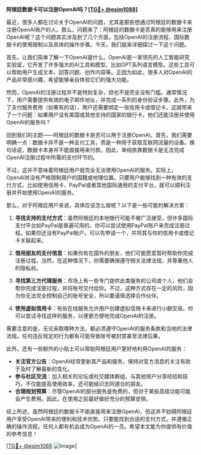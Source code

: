 **阿根廷数据卡可以注册OpenAI吗？[[TG💪+ @esim1088](https://t.me/s/esim1088)]**

最近，很多人都在讨论关于OpenAI的问题，尤其是那些想通过阿根廷的数据卡来注册OpenAI账户的人。那么，问题来了：阿根廷的数据卡是否真的能够用来注册OpenAI呢？这个问题其实涉及到了几个方面，包括OpenAI的注册流程、国际数据卡的使用限制以及具体的操作步骤。今天，我们就来详细探讨一下这个问题。

首先，让我们简单了解一下OpenAI是什么。OpenAI是一家领先的人工智能研究实验室，它开发了许多强大的AI工具和模型，比如GPT系列语言模型。这些工具可以帮助用户生成文本、回答问题、创作内容等。正因为如此，很多人对OpenAI的产品非常感兴趣，希望能够亲自体验它们的强大功能。

然而，OpenAI的注册过程并不是特别复杂，但也不是完全没有门槛。通常情况下，用户需要提供有效的电子邮件地址，并完成一系列的身份验证步骤。此外，为了支付服务费用（如果有的话），用户还需要绑定一张信用卡或借记卡。这就带来了一个问题：如果用户没有美国或其他支持的国家的银行卡，他们还能注册并使用OpenAI的服务吗？

回到我们的主题——阿根廷的数据卡是否可以用于注册OpenAI。首先，我们需要明确一点：数据卡并不是一种支付工具，而是一种用于获取互联网流量的设备。换句话说，数据卡本身并不能直接用来付款。因此，单纯依靠数据卡是无法完成OpenAI注册过程中所需的支付环节的。

不过，这并不意味着阿根廷用户就完全无法使用OpenAI的服务。实际上，OpenAI并没有严格限制用户的国籍或地理位置。只要用户能够找到一种有效的支付方式，比如使用信用卡、PayPal或者其他国际通用的支付平台，就可以顺利注册并开始使用OpenAI的服务。

那么，对于阿根廷用户来说，具体应该怎么做呢？以下是一些可能的解决方案：

1. **寻找支持的支付方式**：虽然阿根廷的本地银行可能不被广泛接受，但许多国际支付平台如PayPal是普遍可用的。你可以尝试使用PayPal账户来完成注册过程。如果你还没有PayPal账户，可以先申请一个，并将其与你的信用卡或借记卡关联起来。

2. **借用朋友的支付信息**：如果你有在国外的朋友，他们可能愿意暂时帮助你完成注册过程。当然，在这种情况下，你需要确保遵守相关法律法规，并尊重他人的隐私权。

3. **寻找第三方代理服务**：市场上有一些专门提供此类服务的公司或个人，他们会帮你完成注册过程，并将账号交付给你。不过，这种方式存在一定的风险，因为你无法完全控制自己的账号安全，所以要谨慎选择合作伙伴。

4. **使用虚拟信用卡**：有些在线服务允许用户创建虚拟信用卡来进行小额交易。你可以尝试寻找这样的服务，以便更方便地完成OpenAI的注册。

需要注意的是，无论采取哪种方法，都必须遵守OpenAI的服务条款和当地的法律法规。任何违反规定的行为都有可能导致账号被封禁甚至法律后果。

此外，还有一些额外的小贴士可以帮助阿根廷用户更好地利用OpenAI的服务：

- **关注官方公告**：OpenAI经常更新其产品和服务，保持对官方消息的关注有助于及时了解最新的变化。
- **参与社区交流**：加入相关的论坛或社交媒体群组，与其他用户分享经验和技巧，不仅能提高使用效率，还可能结识志同道合的朋友。
- **合理规划预算**：尽管OpenAI的部分服务是免费的，但对于某些高级功能可能会产生费用。因此，在使用之前最好做好充分的预算安排。

综上所述，虽然阿根廷的数据卡不能直接用来注册OpenAI，但这并不妨碍阿根廷用户享受OpenAI带来的便利和技术优势。只要能找到合适的支付方式，并遵循正确的操作流程，任何人都有机会成为OpenAI的一员。希望本文能为你提供有价值的参考信息！

[[TG💪+ @esim1088](https://t.me/s/esim1088) ![Image](https://i.postimg.cc/4NQfJmqS/Snipaste-2025-05-13-00-14-12.png)]